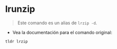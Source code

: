 # lrunzip

> Este comando es un alias de `lrzip -d`.

- Vea la documentación para el comando original:

`tldr lrzip`

